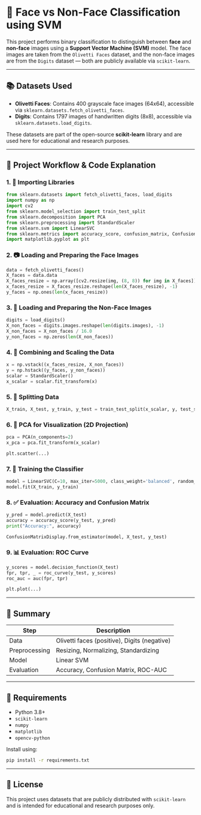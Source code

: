 # 🧠 Face vs Non-Face Classification using SVM

This project performs binary classification to distinguish between **face** and **non-face** images using a **Support Vector Machine (SVM)** model. The face images are taken from the `Olivetti Faces` dataset, and the non-face images are from the `Digits` dataset — both are publicly available via `scikit-learn`.

---

## 📚 Datasets Used

- **Olivetti Faces**: Contains 400 grayscale face images (64x64), accessible via `sklearn.datasets.fetch_olivetti_faces`.
- **Digits**: Contains 1797 images of handwritten digits (8x8), accessible via `sklearn.datasets.load_digits`.

These datasets are part of the open-source **scikit-learn** library and are used here for educational and research purposes.

---

## 🧪 Project Workflow & Code Explanation

### 1. 🧾 Importing Libraries
```python
from sklearn.datasets import fetch_olivetti_faces, load_digits
import numpy as np
import cv2
from sklearn.model_selection import train_test_split
from sklearn.decomposition import PCA
from sklearn.preprocessing import StandardScaler
from sklearn.svm import LinearSVC
from sklearn.metrics import accuracy_score, confusion_matrix, ConfusionMatrixDisplay, roc_curve, auc
import matplotlib.pyplot as plt
```

### 2. 📷 Loading and Preparing the Face Images
```python
data = fetch_olivetti_faces()
X_faces = data.data
X_faces_resize = np.array([cv2.resize(img, (8, 8)) for img in X_faces])
x_faces_resize = X_faces_resize.reshape(len(X_faces_resize), -1)
y_faces = np.ones(len(x_faces_resize))
```

### 3. 🔢 Loading and Preparing the Non-Face Images
```python
digits = load_digits()
X_non_faces = digits.images.reshape(len(digits.images), -1)
X_non_faces = X_non_faces / 16.0
y_non_faces = np.zeros(len(X_non_faces))
```

### 4. 🧬 Combining and Scaling the Data
```python
x = np.vstack((x_faces_resize, X_non_faces))
y = np.hstack((y_faces, y_non_faces))
scalar = StandardScaler()
x_scalar = scalar.fit_transform(x)
```

### 5. 🔀 Splitting Data
```python
X_train, X_test, y_train, y_test = train_test_split(x_scalar, y, test_size=0.2, random_state=42)
```

### 6. 🔎 PCA for Visualization (2D Projection)
```python
pca = PCA(n_components=2)
x_pca = pca.fit_transform(x_scalar)

plt.scatter(...)
```

### 7. 🤖 Training the Classifier
```python
model = LinearSVC(C=10, max_iter=5000, class_weight='balanced', random_state=42)
model.fit(X_train, y_train)
```

### 8. ✅ Evaluation: Accuracy and Confusion Matrix
```python
y_pred = model.predict(X_test)
accuracy = accuracy_score(y_test, y_pred)
print("Accuracy:", accuracy)

ConfusionMatrixDisplay.from_estimator(model, X_test, y_test)
```

### 9. 📊 Evaluation: ROC Curve
```python
y_scores = model.decision_function(X_test)
fpr, tpr, _ = roc_curve(y_test, y_scores)
roc_auc = auc(fpr, tpr)

plt.plot(...)
```

---

## 📌 Summary

| Step         | Description                           |
|--------------|---------------------------------------|
| Data         | Olivetti faces (positive), Digits (negative) |
| Preprocessing| Resizing, Normalizing, Standardizing |
| Model        | Linear SVM                           |
| Evaluation   | Accuracy, Confusion Matrix, ROC-AUC  |

---

## 📂 Requirements

- Python 3.8+
- `scikit-learn`
- `numpy`
- `matplotlib`
- `opencv-python`

Install using:
```bash
pip install -r requirements.txt
```

---

## 🔖 License

This project uses datasets that are publicly distributed with `scikit-learn` and is intended for educational and research purposes only.